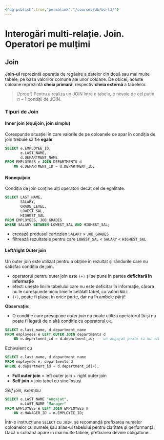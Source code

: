 ```yaml
---
{"dg-publish":true,"permalink":"/courses/db/bd-l3/"}
---
```


# Interogări multi-relație. Join. Operatori pe mulțimi

## Join 

**Join-ul** reprezintă operația de regăsire a datelor din două sau mai multe tabele, pe baza valorilor comune ale unor coloane. De obicei, aceste coloane reprezintă **cheia primară**, respectiv **cheia externă** a tabelelor.

>[!proof] 
>Pentru a realiza un JOIN între $n$ tabele, e nevoie de cel puțin $n-1$ condiții de JOIN.

### Tipuri de Join

#### Inner join (equijoin, join simplu) 

Corespunde situației în care valorile de pe coloanele ce apar în condiția de join trebuie să fie **egale**.

```sql
SELECT e.EMPLOYEE_ID,
       e.LAST_NAME,
       d.DEPARTMENT_NAME
FROM EMPLOYEES e JOIN DEPARTMENTS d
    ON e.DEPARTMENT_ID = d.DEPARTMENT_ID;
```

#### Nonequijoin 

Condiția de join conține alți operatori decât cel de egalitate.

```sql
SELECT LAST_NAME,
       SALARY,
       GRADE_LEVEL,
       LOWEST_SAL,
       HIGHEST_SAL
FROM EMPLOYEES, JOB_GRADES
WHERE SALARY BETWEEN LOWEST_SAL AND HIGHEST_SAL;
```

- creează produsul cartezian `SALARY` $\times$ `JOB_GRADES` 
- filtrează rezultatele pentru care  `LOWEST_SAL` < `SALARY` < `HIGHEST_SAL`

#### Left/right Outer join 

Un outer join este utilizat pentru a obține în rezultat și rândurile care nu satisfac condiția de join. 

- operatorul pentru outer join este `(+)` și se pune în partea **deficitară în informație**
- efect: unește liniile tabelului care nu este deficitar în informație, cărora nu le corespunde nicio linie în celălalt tabel, cu valori `NULL`.
- `(+)`, poate fi plasat în orice parte, dar nu în ambele părți!

**Observație**:

- O condiție care presupune *outer join* nu poate utiliza operatorul `IN` și nu poate fi legată de o altă condiție cu operatorul `OR`. 

```sql
SELECT e.last_name, d.department_name
FROM employees e LEFT OUTER JOIN departments d
    ON e.department_id = d.department_id; -- un angajat poate să nu aibă departament
```

Echivalent cu

```sql
SELECT e.last_name, d.department_name
FROM employees e, departments d
WHERE e.department_id = d.department_id(+);
```

- **Full outer join** = left outer join + right outer join
- **Self join** = join tabel cu sine însuși

*Self join, exemplu*

```sql
SELECT e.LAST_NAME "Angajat", 
       m.LAST_NAME "Manager"
FROM EMPLOYEES e LEFT JOIN EMPLOYEES m
    ON e.MANAGER_ID = m.EMPLOYEE_ID;
```

Într-o instrucțiune `SELECT` cu `JOIN`, se recomandă prefixarea numelor coloanelor cu numele sau alias-ul tabelului pentru claritate și performanță. Dacă o coloană apare în mai multe tabele, prefixarea devine obligatorie.

